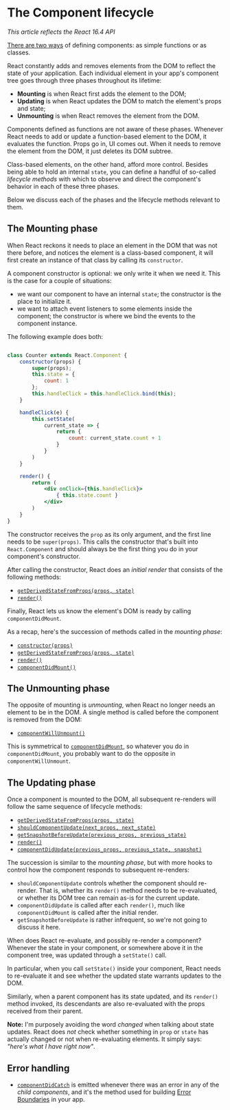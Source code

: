 # The Component lifecycle

_This article reflects the React 16.4 API_

[There are two ways](./components.md) of defining components: as simple functions or as classes. 

React constantly adds and removes elements from the DOM to reflect the state of your application. Each individual element in your app's component tree goes through three phases throughout its lifetime:

* __Mounting__ is when React first adds the element to the DOM;
* __Updating__ is when React updates the DOM to match the element's props and state;
* __Unmounting__ is when React removes the element from the DOM.

Components defined as functions are not aware of these phases. Whenever React needs to add or update a function-based element to the DOM, it evaluates the function. Props go in, UI comes out. When it needs to remove the element from the DOM, it just deletes its DOM subtree.

Class-based elements, on the other hand, afford more control. Besides being able to hold an internal `state`, you can define a handful of so-called _lifecycle methods_ with which to observe and direct the component's behavior in each of these three phases. 

Below we discuss each of the phases and the lifecycle methods relevant to them.

## The Mounting phase

When React reckons it needs to place an element in the DOM that was not there before, and notices the element is a class-based component, it will first create an instance of that class by calling its `constructor`. 

A component constructor is optional: we only write it when we need it. This is the case for a couple of situations:

* we want our component to have an internal `state`; the constructor is the place to initialize it.
* we want to attach event listeners to some elements inside the component; the constructor is where we bind the events to the component instance.

The following example does both:

```jsx

class Counter extends React.Component {
	constructor(props) {
		super(props);
		this.state = {
			count: 1
		};
		this.handleClick = this.handleClick.bind(this);
	}

	handleClick(e) {
		this.setState(
			current_state => {
				return {
					count: current_state.count + 1
				}
			}
		)
	}

	render() {
		return (
			<div onClick={this.handleClick}>
				{ this.state.count }
			</div>
		)
	}
}
```

The constructor receives the `prop` as its only argument, and the first line needs to be `super(props)`. This calls the constructor that's built into `React.Component` and should always be the first thing you do in your component's constructor.

After calling the constructor, React does an _initial render_ that consists of the following methods:

* [`getDerivedStateFromProps(props, state)`][getderivedstatefromprops]
* [`render()`][render]

Finally, React lets us know the element's DOM is ready by calling `componentDidMount`.

As a recap, here's the succession of methods called in the _mounting phase_:

* [`constructor(props)`][constructor]
* [`getDerivedStateFromProps(props, state)`][getderivedstatefromprops]
* [`render()`][render]
* [`componentDidMount()`][componentdidmount]

## The Unmounting phase

The opposite of mounting is _unmounting_, when React no longer needs an element to be in the DOM. A single method is called before the component is removed from the DOM:

* [`componentWillUnmount()`][componentwillunmount]

This is symmetrical to [`componentDidMount`][componentdidmount], so whatever you do in `componentDidMount`, you probably want to do the opposite in `componentWillUnmount`.

## The Updating phase

Once a component is mounted to the DOM, all subsequent re-renders will follow the same sequence of lifecycle methods:

* [`getDerivedStateFromProps(props, state)`][getderivedstatefromprops]
* [`shouldComponentUpdate(next_props, next_state)`][shouldcomponentupdate]
* [`getSnapshotBeforeUpdate(previous_props, previous_state)`][getsnapshotbeforeupdate]
* [`render()`][render]
* [`componentDidUpdate(previous_props, previous_state, snapshot)`][componentdidupdate]

The succession is similar to the _mounting phase_, but with more hooks to control how the component responds to subsequent re-renders:

* `shouldComponentUpdate` controls whether the component should re-render. That is, whether its `render()` method needs to be re-evaluated, or whether its DOM tree can remain as-is for the current update.
* `componentDidUpdate` is called after each `render()`, much like `componentDidMount` is called after the initial render.
* `getSnapshotBeforeUpdate` is rather infrequent, so we're not going to discuss it here.

When does React re-evaluate, and possibly re-render a component? Whenever the state in your component, or somewhere above it in the component tree, was updated through a `setState()` call.

In particular, when you call `setState()` inside your component, React needs to re-evaluate it and see whether the updated state warrants updates to the DOM. 

Similarly, when a parent component has its state updated, and its `render()` method invoked, its descendants are also re-evaluated with the props received from their parent.

__Note:__ I'm purposely avoiding the word _changed_ when talking about state updates. React does _not_ check whether something in `prop` or `state` has actually changed or not when re-evaluating elements. It simply says: _"here's what I have right now"_. 

## Error handling

* [`componentDidCatch`][componentdidcatch] is emitted whenever there was an error in any of the _child components_, and it's the method used for building [Error Boundaries](./error-boundaries.md) in your app.

[constructor]: https://reactjs.org/docs/react-component.html#constructor
[getderivedstatefromprops]: https://reactjs.org/docs/react-component.html#getderivedstatefromprops
[render]: https://reactjs.org/docs/react-component.html#render
[componentdidmount]: https://reactjs.org/docs/react-component.html#componentdidmount
[componentwillunmount]: https://reactjs.org/docs/react-component.html#componentwillunmount
[shouldcomponentupdate]: https://reactjs.org/docs/react-component.html#shouldcomponentupdate
[componentdidupdate]: https://reactjs.org/docs/react-component.html#componentdidupdate
[getsnapshotbeforeupdate]: https://reactjs.org/docs/react-component.html#getsnapshotbeforeupdate
[componentdidcatch]: https://reactjs.org/docs/react-component.html#componentdidcatch
